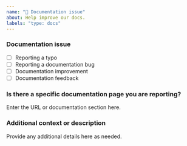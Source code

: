 ```yaml
---
name: "📖 Documentation issue"
about: Help improve our docs.
labels: "type: docs"
---
```


### Documentation issue

<!-- (Update "[ ]" to "[x]" to check a box) -->

- [ ] Reporting a typo
- [ ] Reporting a documentation bug
- [ ] Documentation improvement
- [ ] Documentation feedback

<!--
  If your issue is not regarding the documentation, please choose an issue type:
  https://github.com/BlackBeltTechnology/judo-tatami-base/issues/new/choose
-->

### Is there a specific documentation page you are reporting?

Enter the URL or documentation section here.

### Additional context or description

Provide any additional details here as needed.
